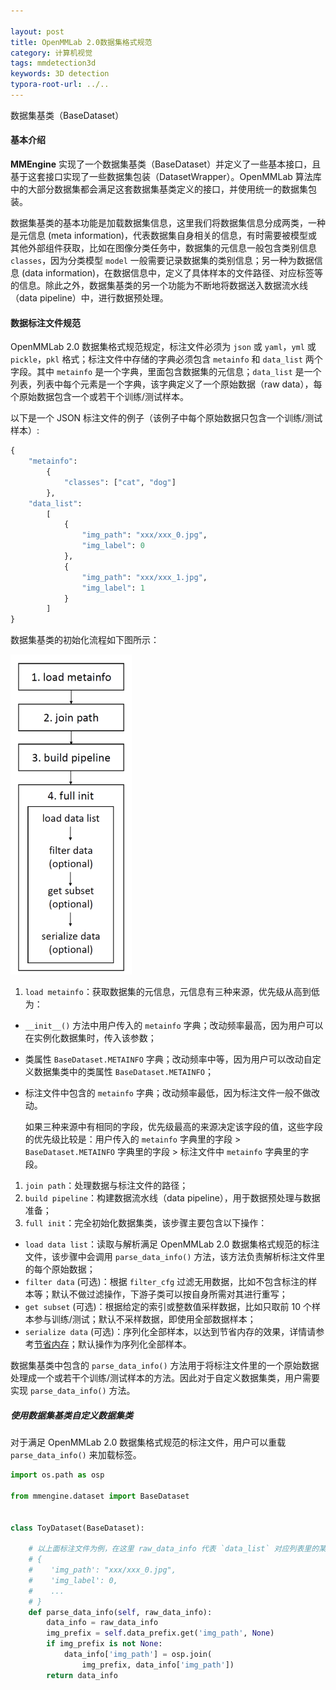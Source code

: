 ```yaml
---

layout: post
title: OpenMMLab 2.0数据集格式规范
category: 计算机视觉
tags: mmdetection3d
keywords: 3D detection
typora-root-url: ../..
---
```


数据集基类（BaseDataset）

#### 基本介绍

**MMEngine** 实现了一个数据集基类（BaseDataset）并定义了一些基本接口，且基于这套接口实现了一些数据集包装（DatasetWrapper）。OpenMMLab 算法库中的大部分数据集都会满足这套数据集基类定义的接口，并使用统一的数据集包装。

数据集基类的基本功能是加载数据集信息，这里我们将数据集信息分成两类，一种是元信息 (meta information)，代表数据集自身相关的信息，有时需要被模型或其他外部组件获取，比如在图像分类任务中，数据集的元信息一般包含类别信息 `classes`，因为分类模型 `model` 一般需要记录数据集的类别信息；另一种为数据信息 (data information)，在数据信息中，定义了具体样本的文件路径、对应标签等的信息。除此之外，数据集基类的另一个功能为不断地将数据送入数据流水线（data pipeline）中，进行数据预处理。

#### 数据标注文件规范

OpenMMLab 2.0 数据集格式规范规定，标注文件必须为 `json` 或 `yaml`，`yml` 或 `pickle`，`pkl` 格式；标注文件中存储的字典必须包含 `metainfo` 和 `data_list` 两个字段。其中 `metainfo` 是一个字典，里面包含数据集的元信息；`data_list` 是一个列表，列表中每个元素是一个字典，该字典定义了一个原始数据（raw data），每个原始数据包含一个或若干个训练/测试样本。

以下是一个 JSON 标注文件的例子（该例子中每个原始数据只包含一个训练/测试样本）:

```python
{
    "metainfo":
        {
            "classes": ["cat", "dog"]
        },
    "data_list":
        [
            {
                "img_path": "xxx/xxx_0.jpg",
                "img_label": 0
            },
            {
                "img_path": "xxx/xxx_1.jpg",
                "img_label": 1
            }
        ]
}
```

数据集基类的初始化流程如下图所示：

<img src="/public/upload/basedataset/1.png" style="zoom:50%;" />

1. `load metainfo`：获取数据集的元信息，元信息有三种来源，优先级从高到低为：

- `__init__()` 方法中用户传入的 `metainfo` 字典；改动频率最高，因为用户可以在实例化数据集时，传入该参数；

- 类属性 `BaseDataset.METAINFO` 字典；改动频率中等，因为用户可以改动自定义数据集类中的类属性 `BaseDataset.METAINFO`；

- 标注文件中包含的 `metainfo` 字典；改动频率最低，因为标注文件一般不做改动。

  如果三种来源中有相同的字段，优先级最高的来源决定该字段的值，这些字段的优先级比较是：用户传入的 `metainfo` 字典里的字段 > `BaseDataset.METAINFO` 字典里的字段 > 标注文件中 `metainfo` 字典里的字段。

1. `join path`：处理数据与标注文件的路径；
2. `build pipeline`：构建数据流水线（data pipeline），用于数据预处理与数据准备；
3. `full init`：完全初始化数据集类，该步骤主要包含以下操作：

- `load data list`：读取与解析满足 OpenMMLab 2.0 数据集格式规范的标注文件，该步骤中会调用 `parse_data_info()` 方法，该方法负责解析标注文件里的每个原始数据；
- `filter data` (可选)：根据 `filter_cfg` 过滤无用数据，比如不包含标注的样本等；默认不做过滤操作，下游子类可以按自身所需对其进行重写；
- `get subset` (可选)：根据给定的索引或整数值采样数据，比如只取前 10 个样本参与训练/测试；默认不采样数据，即使用全部数据样本；
- `serialize data` (可选)：序列化全部样本，以达到节省内存的效果，详情请参考[节省内存](https://mmengine.readthedocs.io/zh_CN/latest/advanced_tutorials/basedataset.html#id10)；默认操作为序列化全部样本。

数据集基类中包含的 `parse_data_info()` 方法用于将标注文件里的一个原始数据处理成一个或若干个训练/测试样本的方法。因此对于自定义数据集类，用户需要实现 `parse_data_info()` 方法。

##### 使用数据集基类自定义数据集类

对于满足 OpenMMLab 2.0 数据集格式规范的标注文件，用户可以重载 `parse_data_info()` 来加载标签。

```python
import os.path as osp

from mmengine.dataset import BaseDataset


class ToyDataset(BaseDataset):

    # 以上面标注文件为例，在这里 raw_data_info 代表 `data_list` 对应列表里的某个字典：
    # {
    #    'img_path': "xxx/xxx_0.jpg",
    #    'img_label': 0,
    #    ...
    # }
    def parse_data_info(self, raw_data_info):
        data_info = raw_data_info
        img_prefix = self.data_prefix.get('img_path', None)
        if img_prefix is not None:
            data_info['img_path'] = osp.join(
                img_prefix, data_info['img_path'])
        return data_info

```

